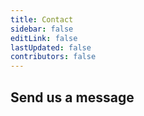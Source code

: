 ```yaml
---
title: Contact
sidebar: false
editLink: false
lastUpdated: false
contributors: false
---
```


<Stack class="grid-cols-2 sm:grid-cols-3">
    <Cta
        title="FAQ" 
        subtitle="A comprehensive overview of questions and answers."
        link-text="To the FAQ"
        img="/contact/faq.svg"
        aria-label="To the FAQ"
        link="https://myparcel.nl/en/support" 
        class="items-center text-center"
        img-class="h-12" />
    <Cta 
        title="Feature requests or bugs" 
        subtitle="Missing a feature in one of our plugins or found a bug?"
        link-text="Submit on GitHub" 
        img="/contact/github.svg" 
        aria-label="To GitHub"
        link="https://github.com/myparcelnl" 
        class="items-center text-center" 
        img-class="h-12" />
    <Cta 
        title="Join our Slack workspace" 
        subtitle="Get answers to your questions quickly."
        link-text="Join"
        img="/contact/slack.svg" 
        aria-label="Chat with us via Slack"
        link="https://join.slack.com/t/myparcel-dev/shared_invite/enQtNDkyNTg3NzA1MjM4LWQ5MWE5MTQ3MDg4YjU5NzdjYjk0OTY1ZDJiYjU5YzJjNzk3Yzk3NGY0OWFkZDU4MDYwZDEyZDlhZTgzOWM1MjI"
        class="items-center text-center" 
        img-class="h-12" /> 
</Stack>

## Send us a message

<ContactForm />
